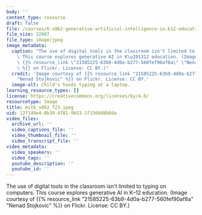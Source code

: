 ```yaml
---
body: ''
content_type: resource
draft: false
file: /courses/6-s062-generative-artificial-intelligence-in-k12-education-fall-2023/mit6_s062_f23.jpeg
file_size: 32887
file_type: image/jpeg
image_metadata:
  caption: "The use of digital tools in the classroom isn't limited to typing on computers.\
    \ This course explores generative AI in K\u201312 education. (Image courtesy of\
    \ {{% resource_link \"21585225-63b9-4d0a-b277-560fef90af8a\" \"Nenad Stojkovic\"\
    \ %}} on Flickr. License: CC BY.)"
  credit: 'Image courtesy of {{% resource_link "21585225-63b9-4d0a-b277-560fef90af8a"
    "Nenad Stojkovic" %}} on Flickr. License: CC BY.'
  image-alt: Child's hands typing at a laptop.
learning_resource_types: []
license: https://creativecommons.org/licenses/by/4.0/
resourcetype: Image
title: mit6_s062_f23.jpeg
uid: 12f149e4-0b39-4701-9b53-1f1568d8b8da
video_files:
  archive_url: ''
  video_captions_file: ''
  video_thumbnail_file: ''
  video_transcript_file: ''
video_metadata:
  video_speakers: ''
  video_tags: ''
  youtube_description: ''
  youtube_id: ''
---
```

The use of digital tools in the classroom isn't limited to typing on computers. This course explores generative AI in K–12 education. (Image courtesy of {{% resource_link "21585225-63b9-4d0a-b277-560fef90af8a" "Nenad Stojkovic" %}} on Flickr. License: CC BY.)